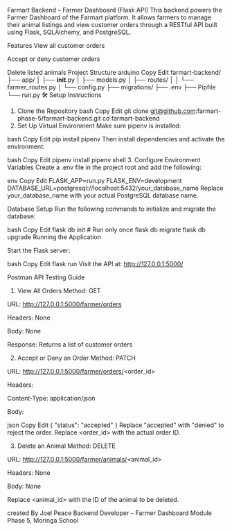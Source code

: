 Farmart Backend – Farmer Dashboard (Flask API)
This backend powers the Farmer Dashboard of the Farmart platform. It allows farmers to manage their animal listings and view customer orders through a RESTful API built using Flask, SQLAlchemy, and PostgreSQL.

Features
View all customer orders

Accept or deny customer orders

Delete listed animals
Project Structure
arduino
Copy
Edit
farmart-backend/
├── app/
│   ├── __init__.py
│   ├── models.py
│   ├── routes/
│   │   └── farmer_routes.py
│   └── config.py
├── migrations/
├── .env
├── Pipfile
└── run.py
🛠 Setup Instructions
1. Clone the Repository
bash
Copy
Edit
git clone git@github.com:farmart-phase-5/farmart-backend.git
cd farmart-backend
2. Set Up Virtual Environment
Make sure pipenv is installed:

bash
Copy
Edit
pip install pipenv
Then install dependencies and activate the environment:

bash
Copy
Edit
pipenv install
pipenv shell
3. Configure Environment Variables
Create a .env file in the project root and add the following:

env
Copy
Edit
FLASK_APP=run.py
FLASK_ENV=development
DATABASE_URL=postgresql://localhost:5432/your_database_name
Replace your_database_name with your actual PostgreSQL database name.

Database Setup
Run the following commands to initialize and migrate the database:

bash
Copy
Edit
flask db init       # Run only once
flask db migrate
flask db upgrade
 Running the Application

Start the Flask server:

bash
Copy
Edit
flask run
Visit the API at: http://127.0.0.1:5000/

 Postman API Testing Guide
1. View All Orders
Method: GET

URL: http://127.0.0.1:5000/farmer/orders

Headers: None

Body: None

Response: Returns a list of customer orders

2. Accept or Deny an Order
Method: PATCH

URL: http://127.0.0.1:5000/farmer/orders/<order_id>

Headers:

Content-Type: application/json

Body:

json
Copy
Edit
{
  "status": "accepted"
}
Replace "accepted" with "denied" to reject the order. Replace <order_id> with the actual order ID.

3. Delete an Animal
Method: DELETE

URL: http://127.0.0.1:5000/farmer/animals/<animal_id>

Headers: None

Body: None

Replace <animal_id> with the ID of the animal to be deleted.


created  By
Joel Peace
Backend Developer – Farmer Dashboard Module
Phase 5, Moringa School


